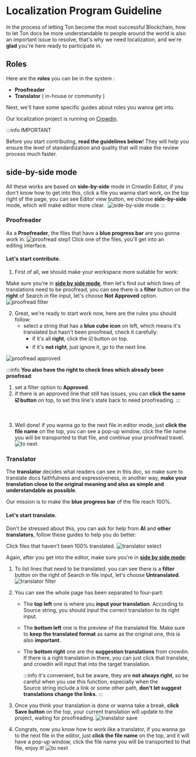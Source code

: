 # Localization Program Guideline

In the process of letting Ton become the most successful Blockchain, how to let Ton docs be more understandable to people around the world is also an important issue to resolve, that's why we need localization, and we're **glad** you're here ready to participate in.

## Roles

Here are the **roles** you can be in the system :

- **Proofreader**
- **Translator** ( in-house or community )

Next, we'll have some specific guides about roles you wanna get into.

Our localization project is running on [Crowdin](https://crowdin.com/project/ton-docs).

:::info IMPORTANT

Before you start contributing, **read the guidelines below**! They will help you ensure the level of standardization and quality that will make the review process much faster.

## side-by-side mode

All these works are based on **side-by-side** mode in Crowdin Editor, if you don't know how to get into this, click a file you wanna start work, on the top right of the page, you can see Editor view button, we choose **side-by-side** mode, which will make editor more clear. 
![side-by-side mode](/img/localizationProgramGuideline/side-by-side.png)
:::

### Proofreader

As a **Proofreader**, the files that have a **blue progress bar** are you gonna work in.
![proofread step1](/img/localizationProgramGuideline/proofread-step1.png)
Click one of the files, you'll get into an editing interface.

#### Let's start contribute.

1. First of all, we should make your workspace more suitable for work:

  Make sure you're in [**side by side mode**](#side-by-side-mode), then let's find out which lines of translations need to be proofread, you can see there is a **filter** button on the **right** of Search in file input, let's choose **Not Approved** option.
![proofread filter](/img/localizationProgramGuideline/proofread-filter.png)


2. Great, we're ready to start work now, here are the rules you should follow:
   - select a string that has a **blue cube icon** on left, which means it's translated but hasn't been proofread, check it carefully:
     - if it's all **right**, click the ☑️ button on top.
     - if it's **not right**, just ignore it, go to the next line.

![proofread approved](/img/localizationProgramGuideline/proofread-approved.png)
     

:::info
**You also have the right to check lines which already been proofread**: 
  1. set a filter option to **Approved**. 
  2. if there is an approved line that still has issues, you can **click the same ☑️ button** on top, to set this line's state back to need proofreading.
:::

<br/>

3. Well done! if you wanna go to the next file in editor mode, just **click the file name** on the top, you can see a pop-up window, click the file name you will be transported to that file, and continue your proofread travel.
![to next](/img/localizationProgramGuideline/redirect-to-next.png)

### Translator

The **translator** decides what readers can see in this doc, so make sure to translate docs faithfulness and expressiveness, in another way, **make your translation close to the original meaning and also as simple and understandable as possible**.

Our mission is to make the **blue progress bar** of the file reach 100%.

#### Let's start translate.

Don't be stressed about this, you can ask for help from **AI** and **other translators**, follow these guides to help you do better:

Click files that haven't been 100% translated.
![translator select](/img/localizationProgramGuideline/translator-select.png)

Again, after you get into the editor, make sure you're in [**side by side mode**](#side-by-side-mode):

1. To list lines that need to be translated. you can see there is a **filter** button on the right of Search in file input, let's choose **Untranslated**.
![translator filter](/img/localizationProgramGuideline/translator-filter.png)

2. You can see the whole page has been separated to four-part:
    - The **top left** one is where you **input your translation**. According to Source string, you should input the correct translation to its right input.
    - The **bottom left** one is the preview of the translated file. Make sure to **keep the translated format** as same as the original one, this is also **important**.
    - The **bottom right** one are the **suggestion translations** from crowdin. If there is a right translation in there, you can just click that translate, and crowdin will input that into the target translation. 

      :::info
        it's convenient, but be aware, they are **not always right**, so be careful when you use this function, especially when the Source string include a link or some other path, **don't let suggest translations change the links**.
      :::

  
3. Once you think your translation is done or wanna take a break, **click Save button** on the top, your current translation will update to the project, waiting for proofreading.
![translator save](/img/localizationProgramGuideline/translator-save.png)


4. Congrats, now you know how to work like a translator, if you wanna go to the next file in the editor, just **click the file name** on the top, and it will have a pop-up window, click the file name you will be transported to that file, enjoy it!
![to next](/img/localizationProgramGuideline/redirect-to-next.png)
